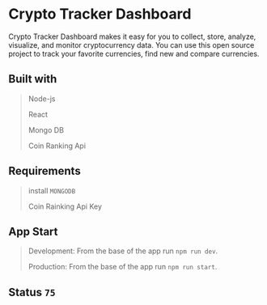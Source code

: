 # Crypto Tracker Dashboard

Crypto Tracker Dashboard makes it easy for you to collect, store, analyze, visualize, and monitor cryptocurrency data. You can use this open source project to track your favorite currencies, find new and compare currencies.

## Built with
> Node-js
> 
> React
>
> Mongo DB
> 
> Coin Ranking Api

## Requirements
  > install `MONGODB`
  >
  > Coin Rainking Api Key

## App Start

  > Development: From the base of the app run `npm run dev`. 
  >
  > Production: From the base of the app run `npm run start`.

## Status `75`
